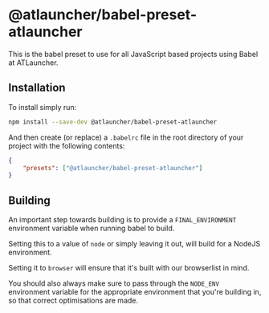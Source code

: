 # @atlauncher/babel-preset-atlauncher

This is the babel preset to use for all JavaScript based projects using Babel at ATLauncher.

## Installation

To install simply run:

```bash
npm install --save-dev @atlauncher/babel-preset-atlauncher
```

And then create (or replace) a `.babelrc` file in the root directory of your project with the following contents:

```json
{
    "presets": ["@atlauncher/babel-preset-atlauncher"]
}
```

## Building

An important step towards building is to provide a `FINAL_ENVIRONMENT` environment variable when running babel to build.

Setting this to a value of `node` or simply leaving it out, will build for a NodeJS environment.

Setting it to `browser` will ensure that it's built with our browserlist in mind.

You should also always make sure to pass through the `NODE_ENV` environment variable for the appropriate environment
that you're building in, so that correct optimisations are made.
